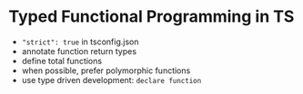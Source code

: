 # Typed Functional Programming in TS

- `"strict": true` in tsconfig.json
- annotate function return types
- define total functions
- when possible, prefer polymorphic functions
- use type driven development: `declare function`